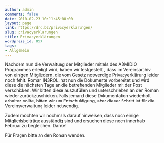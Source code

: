 ```yaml
---
author: admin
comments: false
date: 2010-02-23 10:11:45+00:00
layout: page
link: https://drc.bz/privacyerklarungen/
slug: privacyerklarungen
title: Privacyerklärungen
wordpress_id: 853
tags:
- Allgemein
---
```


Nachdem nun die Verwaltung der Mitglieder mittels des ADMIDIO Programmes erledigt wird, haben wir festgestellt , dass im Vereinsarchiv von einigen Mitgliedern, die vom Gesetz notwendige Privacyerklärung leider noch fehlt. Roman IN3ROL, hat nun die Dokumente vorbereitet und wird diese die nächsten Tage an die betreffenden Mitglieder mit der Post verschicken. Wir bitten diese auszufüllen und unterschrieben an den Roman wieder zurückzuschicken. Falls jemand diese Dokumentation wiederholt erhalten sollte, bitten wir um Entschuldigung, aber dieser Schritt ist für die Vereinsverwaltung leider notwendig.

Zudem möchten wir nochmals darauf hinweisen, dass noch einige Mitgliedsbeiträge ausständig sind und ersuchen diese noch innerhalb Februar zu begleichen. Danke!

Für Fragen bitte an den Roman wenden.

